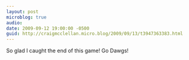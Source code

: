 ```yaml
---
layout: post
microblog: true
audio: 
date: 2009-09-12 19:00:00 -0500
guid: http://craigmcclellan.micro.blog/2009/09/13/t3947363383.html
---
```

So glad I caught the end of this game!  Go Dawgs!
